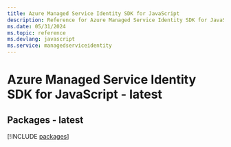 ```yaml
---
title: Azure Managed Service Identity SDK for JavaScript
description: Reference for Azure Managed Service Identity SDK for JavaScript
ms.date: 05/31/2024
ms.topic: reference
ms.devlang: javascript
ms.service: managedserviceidentity
---
```

# Azure Managed Service Identity SDK for JavaScript - latest
## Packages - latest
[!INCLUDE [packages](managed-service-identity-index.md)]